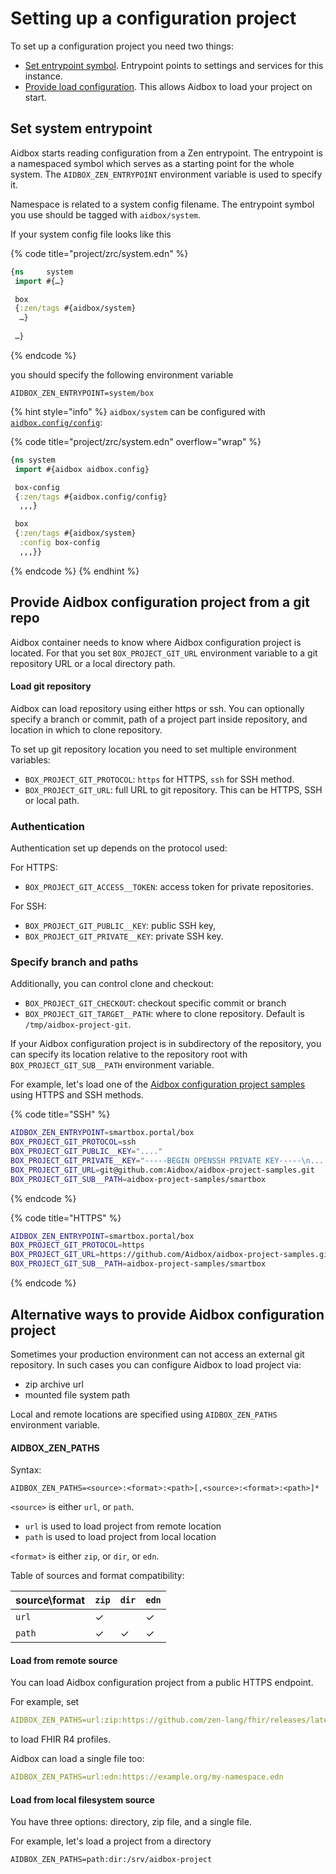 # Setting up a configuration project

To set up a configuration project you need two things:&#x20;

* [Set entrypoint symbol](setting-up-a-configuration-project.md#set-entrypoint-for-system-configuration). Entrypoint points to settings and services for this instance.
* [Provide load configuration](setting-up-a-configuration-project.md#provide-aidbox-configuration-project-from-a-git-repo). This allows Aidbox to load your project on start.

## Set system entrypoint&#x20;

Aidbox starts reading configuration from a Zen entrypoint. The entrypoint is a namespaced symbol which serves as a starting point for the whole system. The `AIDBOX_ZEN_ENTRYPOINT` environment variable is used to specify it.

Namespace is related to a system config filename. The entrypoint symbol you use should be tagged with `aidbox/system`.

If your system config file looks like this

{% code title="project/zrc/system.edn" %}
```clojure
{ns     system
 import #{…}

 box
 {:zen/tags #{aidbox/system}
  …}
 
 …}
```
{% endcode %}

you should specify the following environment variable

```
AIDBOX_ZEN_ENTRYPOINT=system/box
```

{% hint style="info" %}
`aidbox/system` can be configured with [`aidbox.config/config`](../../reference/configuration/aidbox-project/aidbox.config-config.md):

{% code title="project/zrc/system.edn" overflow="wrap" %}
```clojure
{ns system
 import #{aidbox aidbox.config}

 box-config
 {:zen/tags #{aidbox.config/config}
  ,,,}

 box
 {:zen/tags #{aidbox/system}
  :config box-config
  ,,,}}

```
{% endcode %}
{% endhint %}

## Provide Aidbox configuration project from a git repo

Aidbox container needs to know where Aidbox configuration project is located. For that you set `BOX_PROJECT_GIT_URL` environment variable to a git repository URL or a local directory path.

#### Load git repository

Aidbox can load repository using either https or ssh. You can optionally specify a branch or commit, path of a project part inside repository, and location in which to clone repository.

To set up git repository location you need to set multiple environment variables:

* `BOX_PROJECT_GIT_PROTOCOL`: `https` for HTTPS, `ssh` for SSH method.
* `BOX_PROJECT_GIT_URL`: full URL to git repository. This can be HTTPS, SSH or local path.

### Authentication

Authentication set up depends on the protocol used:&#x20;

For HTTPS:

* `BOX_PROJECT_GIT_ACCESS__TOKEN`: access token for private repositories.&#x20;

For SSH:

* `BOX_PROJECT_GIT_PUBLIC__KEY`: public SSH key,
* `BOX_PROJECT_GIT_PRIVATE__KEY`: private SSH key.

### Specify branch and paths

Additionally, you can control clone and checkout:

* `BOX_PROJECT_GIT_CHECKOUT`: checkout specific commit or branch
* `BOX_PROJECT_GIT_TARGET__PATH`: where to clone repository. Default is `/tmp/aidbox-project-git`.

If your Aidbox configuration project is in subdirectory of the repository, you can specify its location relative to the repository root with `BOX_PROJECT_GIT_SUB__PATH` environment variable.

For example, let's load one of the [Aidbox configuration project samples](https://github.com/Aidbox/aidbox-project-samples/tree/main/aidbox-project-samples) using HTTPS and SSH methods.&#x20;

{% code title="SSH" %}
```bash
AIDBOX_ZEN_ENTRYPOINT=smartbox.portal/box
BOX_PROJECT_GIT_PROTOCOL=ssh
BOX_PROJECT_GIT_PUBLIC__KEY="...."
BOX_PROJECT_GIT_PRIVATE__KEY="-----BEGIN OPENSSH PRIVATE KEY-----\n....\n-----END OPENSSH PRIVATE KEY-----\n"
BOX_PROJECT_GIT_URL=git@github.com:Aidbox/aidbox-project-samples.git
BOX_PROJECT_GIT_SUB__PATH=aidbox-project-samples/smartbox
```
{% endcode %}

{% code title="HTTPS" %}
```bash
AIDBOX_ZEN_ENTRYPOINT=smartbox.portal/box
BOX_PROJECT_GIT_PROTOCOL=https
BOX_PROJECT_GIT_URL=https://github.com/Aidbox/aidbox-project-samples.git
BOX_PROJECT_GIT_SUB__PATH=aidbox-project-samples/smartbox
```
{% endcode %}

## Alternative ways to provide Aidbox configuration project

Sometimes your production environment can not access an external git repository. In such cases you can configure Aidbox to load project via:

* zip archive url
* mounted file system path

Local and remote locations are specified using `AIDBOX_ZEN_PATHS` environment variable.

#### AIDBOX\_ZEN\_PATHS

Syntax:

```
AIDBOX_ZEN_PATHS=<source>:<format>:<path>[,<source>:<format>:<path>]*
```

`<source>` is either `url`, or `path`.

* `url` is used to load project from remote location
* `path` is used to load project from local location

`<format>` is either `zip`, or `dir`, or `edn`.

Table of sources and format compatibility:

| source\format | `zip` | `dir` | `edn` |
| ------------- | ----- | ----- | ----- |
| `url`         | ✓     |       | ✓     |
| `path`        | ✓     | ✓     | ✓     |

#### Load from remote source

You can load Aidbox configuration project from a public HTTPS endpoint.

For example, set

```yaml
AIDBOX_ZEN_PATHS=url:zip:https://github.com/zen-lang/fhir/releases/latest/download/hl7.fhir.r4.core.zip
```

to load FHIR R4 profiles.

Aidbox can load a single file too:

```yaml
AIDBOX_ZEN_PATHS=url:edn:https://example.org/my-namespace.edn
```

#### Load from local filesystem source&#x20;

You have three options: directory, zip file, and a single file.

For example, let's load a project from a directory

```
AIDBOX_ZEN_PATHS=path:dir:/srv/aidbox-project
```

##
